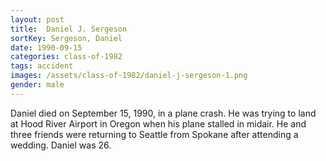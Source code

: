 ```yaml
---
layout: post
title:  Daniel J. Sergeson
sortKey: Sergeson, Daniel
date: 1990-09-15
categories: class-of-1982
tags: accident
images: /assets/class-of-1982/daniel-j-sergeson-1.png
gender: male
---
```

Daniel died on September 15, 1990, in a plane crash. He was trying to land at Hood River Airport in Oregon when his plane stalled in midair. He and three friends were returning to Seattle from Spokane after attending a wedding. Daniel was 26.
